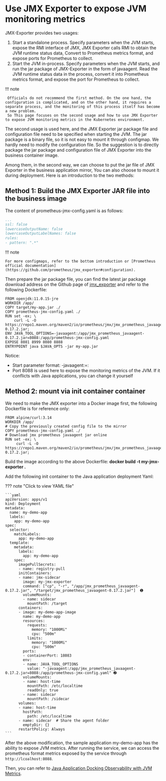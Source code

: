 # Use JMX Exporter to expose JVM monitoring metrics

JMX-Exporter provides two usages:

1. Start a standalone process. Specify parameters when the JVM starts, expose the RMI interface of JMX, JMX Exporter calls RMI to obtain the JVM runtime status data,
    Convert to Prometheus metrics format, and expose ports for Prometheus to collect.
2. Start the JVM in-process. Specify parameters when the JVM starts, and run the jar package of JMX-Exporter in the form of javaagent.
    Read the JVM runtime status data in the process, convert it into Prometheus metrics format, and expose the port for Prometheus to collect.

!!! note

     Officials do not recommend the first method. On the one hand, the configuration is complicated, and on the other hand, it requires a separate process, and the monitoring of this process itself has become a new problem.
     So This page focuses on the second usage and how to use JMX Exporter to expose JVM monitoring metrics in the Kubernetes environment.

The second usage is used here, and the JMX Exporter jar package file and configuration file need to be specified when starting the JVM.
The jar package is a binary file, so it is not easy to mount it through configmap. We hardly need to modify the configuration file.
So the suggestion is to directly package the jar package and configuration file of JMX Exporter into the business container image.

Among them, in the second way, we can choose to put the jar file of JMX Exporter in the business application mirror,
You can also choose to mount it during deployment. Here is an introduction to the two methods:

## Method 1: Build the JMX Exporter JAR file into the business image

The content of prometheus-jmx-config.yaml is as follows:

```yaml title="prometheus-jmx-config.yaml"
...
ssl: false
lowercaseOutputName: false
lowercaseOutputLabelNames: false
rules:
- pattern: ".*"
```

!!! note

    For more configmaps, refer to the bottom introduction or [Prometheus official documentation](https://github.com/prometheus/jmx_exporter#configuration).

Then prepare the jar package file, you can find the latest jar package download address on the Github page of [jmx_exporter](https://github.com/prometheus/jmx_exporter) and refer to the following Dockerfile:

```shell
FROM openjdk:11.0.15-jre
WORKDIR /app/
COPY target/my-app.jar ./
COPY prometheus-jmx-config.yaml ./
RUN set -ex; \
    curl -L -O https://repo1.maven.org/maven2/io/prometheus/jmx/jmx_prometheus_javaagent/0.17.2/jmx_prometheus_javaagent-0.17.2.jar;
ENV JAVA_TOOL_OPTIONS=-javaagent:/app/jmx_prometheus_javaagent-0.17.2.jar=8088:/app/prometheus-jmx-config.yaml
EXPOSE 8081 8999 8080 8888
ENTRYPOINT java $JAVA_OPTS -jar my-app.jar
```

Notice:

- Start parameter format: -javaagent:=:
- Port 8088 is used here to expose the monitoring metrics of the JVM. If it conflicts with Java applications, you can change it yourself

## Method 2: mount via init container container

We need to make the JMX exporter into a Docker image first, the following Dockerfile is for reference only:

```shell
FROM alpine/curl:3.14
WORKDIR /app/
# Copy the previously created config file to the mirror
COPY prometheus-jmx-config.yaml ./
# Download jmx prometheus javaagent jar online
RUN set -ex; \
     curl -L -O https://repo1.maven.org/maven2/io/prometheus/jmx/jmx_prometheus_javaagent/0.17.2/jmx_prometheus_javaagent-0.17.2.jar;
```

Build the image according to the above Dockerfile: __docker build -t my-jmx-exporter .__ 

Add the following init container to the Java application deployment Yaml:

??? note "Click to view YAML file"

    ```yaml
    apiVersion: apps/v1
    kind: Deployment
    metadata:
      name: my-demo-app
      labels:
        app: my-demo-app
    spec:
      selector:
        matchLabels:
          app: my-demo-app
      template:
        metadata:
          labels:
            app: my-demo-app
        spec:
          imagePullSecrets:
          - name: registry-pull
          initContainers:
          - name: jmx-sidecar
            image: my-jmx-exporter
            command: ["cp", "-r", "/app/jmx_prometheus_javaagent-0.17.2.jar", "/target/jmx_prometheus_javaagent-0.17.2.jar"]  ➊
            volumeMounts:
            - name: sidecar
              mountPath: /target
          containers:
          - image: my-demo-app-image
            name: my-demo-app
            resources:
              requests:
                memory: "1000Mi"
                cpu: "500m"
              limits:
                memory: "1000Mi"
                cpu: "500m"
            ports:
            - containerPort: 18083
            env:
            - name: JAVA_TOOL_OPTIONS
              value: "-javaagent:/app/jmx_prometheus_javaagent-0.17.2.jar=8088:/app/prometheus-jmx-config.yaml" ➋
            volumeMounts:
            - name: host-time
              mountPath: /etc/localtime
              readOnly: true
            - name: sidecar
              mountPath: /sidecar
          volumes:
          - name: host-time
            hostPath:
              path: /etc/localtime
          - name: sidecar  # Share the agent folder
            emptyDir: {}
          restartPolicy: Always
    ```

After the above modification, the sample application my-demo-app has the ability to expose JVM metrics.
After running the service, we can access the prometheus format metrics exposed by the service through `http://lcoalhost:8088`.

Then, you can refer to [Java Application Docking Observability with JVM Metrics](./legacy-jvm.md).
